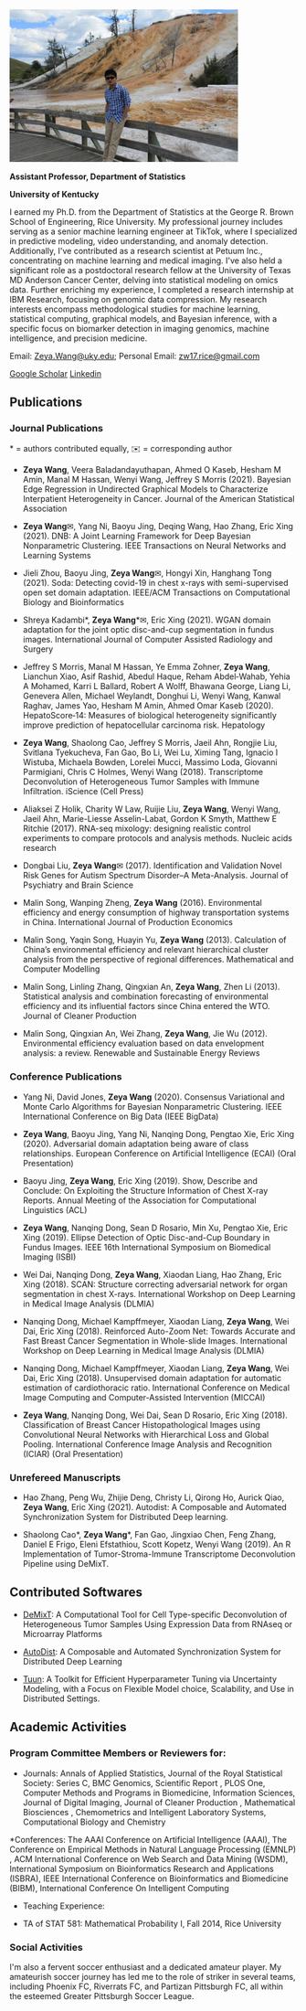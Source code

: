 


<img src="./zeyawang.jpeg" alt="drawing" width="400"/>



**Assistant Professor, Department of Statistics**


**University of Kentucky**


I earned my Ph.D. from the Department of Statistics at the George R. Brown School of Engineering, Rice University. My professional journey includes serving as a senior machine learning engineer at TikTok, where I specialized in predictive modeling, video understanding, and anomaly detection. Additionally, I've contributed as a research scientist at Petuum Inc., concentrating on machine learning and medical imaging. I've also held a significant role as a postdoctoral research fellow at the University of Texas MD Anderson Cancer Center, delving into statistical modeling on omics data. Further enriching my experience, I completed a research internship at IBM Research, focusing on genomic data compression. My research interests encompass methodological studies for machine learning, statistical computing, graphical models, and Bayesian inference, with a specific focus on biomarker detection in imaging genomics, machine intelligence, and precision medicine.

Email: Zeya.Wang@uky.edu; Personal Email: zw17.rice@gmail.com

[Google Scholar](https://scholar.google.com/citations?user=3xUT1e0AAAAJ&hl=en)
[Linkedin](https://www.google.com/url?q=https%3A%2F%2Fwww.linkedin.com%2Fin%2Fzeyawang%2F&sa=D)



## Publications

### Journal Publications
\* = authors contributed equally,  :envelope: = corresponding author

* **Zeya Wang**, Veera Baladandayuthapan, Ahmed O Kaseb, Hesham M Amin, Manal M Hassan, Wenyi Wang, Jeffrey S Morris (2021). Bayesian Edge Regression in Undirected Graphical Models to Characterize Interpatient Heterogeneity in Cancer. Journal of the American Statistical Association

* **Zeya Wang**✉︎, Yang Ni, Baoyu Jing, Deqing Wang, Hao Zhang, Eric Xing (2021). DNB: A Joint Learning Framework for Deep Bayesian Nonparametric Clustering. IEEE Transactions on Neural Networks and Learning Systems

* Jieli Zhou, Baoyu Jing, **Zeya Wang**✉︎, Hongyi Xin, Hanghang Tong (2021). Soda: Detecting covid-19 in chest x-rays with semi-supervised open set domain adaptation. IEEE/ACM Transactions on Computational Biology and Bioinformatics

* Shreya Kadambi\*, **Zeya Wang**\*✉︎, Eric Xing (2021). WGAN domain adaptation for the joint optic disc-and-cup segmentation in fundus images. International Journal of Computer Assisted Radiology and Surgery

* Jeffrey S Morris, Manal M Hassan, Ye Emma Zohner, **Zeya Wang**, Lianchun Xiao, Asif Rashid, Abedul Haque, Reham Abdel‐Wahab, Yehia A Mohamed, Karri L Ballard, Robert A Wolff, Bhawana George, Liang Li, Genevera Allen, Michael Weylandt, Donghui Li, Wenyi Wang, Kanwal Raghav, James Yao, Hesham M Amin, Ahmed Omar Kaseb (2020). HepatoScore‐14: Measures of biological heterogeneity significantly improve prediction of hepatocellular carcinoma risk. Hepatology

* **Zeya Wang**, Shaolong Cao, Jeffrey S Morris, Jaeil Ahn, Rongjie Liu, Svitlana Tyekucheva, Fan Gao, Bo Li, Wei Lu, Ximing Tang, Ignacio I Wistuba, Michaela Bowden, Lorelei Mucci, Massimo Loda, Giovanni Parmigiani, Chris C Holmes, Wenyi Wang (2018). Transcriptome Deconvolution of Heterogeneous Tumor Samples with Immune Infiltration. iScience (Cell Press)

* Aliaksei Z Holik, Charity W Law, Ruijie Liu, **Zeya Wang**, Wenyi Wang, Jaeil Ahn, Marie-Liesse Asselin-Labat, Gordon K Smyth, Matthew E Ritchie (2017). RNA-seq mixology: designing realistic control experiments to compare protocols and analysis methods. Nucleic acids research

* Dongbai Liu, **Zeya Wang**✉︎ (2017). Identification and Validation Novel Risk Genes for Autism Spectrum Disorder–A Meta-Analysis. Journal of Psychiatry and Brain Science

* Malin Song, Wanping Zheng, **Zeya Wang** (2016). Environmental efficiency and energy consumption of highway transportation systems in China. International Journal of Production Economics

* Malin Song, Yaqin Song, Huayin Yu, **Zeya Wang** (2013). Calculation of China’s environmental efficiency and relevant hierarchical cluster analysis from the perspective of regional differences. Mathematical and Computer Modelling

* Malin Song, Linling Zhang, Qingxian An, **Zeya Wang**, Zhen Li (2013). Statistical analysis and combination forecasting of environmental efficiency and its influential factors since China entered the WTO. Journal of Cleaner Production

* Malin Song, Qingxian An, Wei Zhang, **Zeya Wang**, Jie Wu (2012). Environmental efficiency evaluation based on data envelopment analysis: a review. Renewable and Sustainable Energy Reviews

### Conference Publications


* Yang Ni, David Jones, **Zeya Wang** (2020). Consensus Variational and Monte Carlo Algorithms for Bayesian Nonparametric Clustering. IEEE International Conference on Big Data (IEEE BigData)

* **Zeya Wang**, Baoyu Jing, Yang Ni, Nanqing Dong, Pengtao Xie, Eric Xing (2020). Adversarial domain adaptation being aware of class relationships. European Conference on Artificial Intelligence (ECAI) (Oral Presentation)

* Baoyu Jing, **Zeya Wang**, Eric Xing (2019). Show, Describe and Conclude: On Exploiting the Structure Information of Chest X-ray Reports. Annual Meeting of the Association for Computational Linguistics (ACL)

* **Zeya Wang**, Nanqing Dong, Sean D Rosario, Min Xu, Pengtao Xie, Eric Xing (2019). Ellipse Detection of Optic Disc-and-Cup Boundary in Fundus Images.  IEEE 16th International Symposium on Biomedical Imaging (ISBI)

* Wei Dai, Nanqing Dong, **Zeya Wang**, Xiaodan Liang, Hao Zhang, Eric Xing (2018). SCAN: Structure correcting adversarial network for organ segmentation in chest X-rays. International Workshop on Deep Learning in Medical Image Analysis (DLMIA)

* Nanqing Dong, Michael Kampffmeyer, Xiaodan Liang, **Zeya Wang**, Wei Dai, Eric Xing (2018). Reinforced Auto-Zoom Net: Towards Accurate and Fast Breast Cancer Segmentation in Whole-slide Images. International Workshop on Deep Learning in Medical Image Analysis (DLMIA)

* Nanqing Dong, Michael Kampffmeyer, Xiaodan Liang, **Zeya Wang**, Wei Dai, Eric Xing (2018). Unsupervised domain adaptation for automatic estimation of cardiothoracic ratio. International Conference on Medical Image Computing and Computer-Assisted Intervention (MICCAI)

* **Zeya Wang**, Nanqing Dong, Wei Dai, Sean D Rosario, Eric Xing (2018). Classification of Breast Cancer Histopathological Images using Convolutional Neural Networks with Hierarchical Loss and Global Pooling. International Conference Image Analysis and Recognition (ICIAR)  (Oral Presentation)

### Unrefereed Manuscripts
* Hao Zhang, Peng Wu, Zhijie Deng, Christy Li, Qirong Ho, Aurick Qiao, **Zeya Wang**, Eric Xing (2021). Autodist: A
Composable and Automated Synchronization System for Distributed Deep learning.

* Shaolong Cao\*, **Zeya Wang**\*, Fan Gao, Jingxiao Chen, Feng Zhang, Daniel E Frigo, Eleni Efstathiou, Scott Kopetz, Wenyi Wang (2019). An R Implementation of Tumor-Stroma-Immune Transcriptome Deconvolution Pipeline using DeMixT.


## Contributed Softwares

* [DeMixT](https://www.google.com/url?q=https%3A%2F%2Fwww.bioconductor.org%2Fpackages%2Frelease%2Fbioc%2Fhtml%2FDeMixT.html&sa=D): A Computational Tool for Cell Type-specific Deconvolution of Heterogeneous Tumor Samples Using Expression Data from RNAseq or Microarray Platforms

* [AutoDist](https://www.google.com/url?q=https%3A%2F%2Fgithub.com%2Fpetuum%2Fautodist&sa=D): A Composable and Automated Synchronization System for Distributed Deep Learning

* [Tuun](https://www.google.com/url?q=https%3A%2F%2Fgithub.com%2Fpetuum%2Ftuun&sa=D): A Toolkit for Efficient Hyperparameter Tuning via Uncertainty Modeling, with a Focus on Flexible Model choice, Scalability, and Use in Distributed Settings.


## Academic Activities

### Program Committee Members or Reviewers for:
* Journals: Annals of Applied Statistics, Journal of the Royal Statistical Society: Series C, BMC Genomics, Scientific Report , PLOS One, Computer Methods and Programs in Biomedicine, Information Sciences, Journal of Digital Imaging, Journal of Cleaner Production , Mathematical Biosciences , Chemometrics and Intelligent Laboratory Systems, Computational Biology and Chemistry

*Conferences: The AAAI Conference on Artificial Intelligence (AAAI), The Conference on Empirical Methods in Natural Language Processing (EMNLP) , ACM International Conference on Web Search and Data Mining (WSDM), International Symposium on Bioinformatics Research and Applications (ISBRA), IEEE International Conference on Bioinformatics and Biomedicine (BIBM), International Conference On Intelligent Computing

* Teaching Experience:
- TA of STAT 581: Mathematical Probability I, Fall 2014, Rice University


### Social Activities
I'm also a fervent soccer enthusiast and a dedicated amateur player. My amateurish soccer journey has led me to the role of striker in several teams, including Phoenix FC, Riverrats FC, and Partizan Pittsburgh FC, all within the esteemed Greater Pittsburgh Soccer League.
